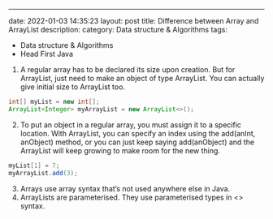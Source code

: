 ---
date: 2022-01-03 14:35:23
layout: post
title: Difference between Array and ArrayList
description:
category: Data structure & Algorithms
tags:
  - Data structure & Algorithms
  - Head First Java
  
1) A regular array has to be declared its size upon creation. But for ArrayList, just need to 
make an object of type ArrayList. You can actually give initial size to ArrayList too.
```java
int[] myList = new int[];
ArrayList<Integer> myArrayList = new ArrayList<>();

```
2) To put an object in a regular array, you must assign it to a specific location. With ArrayList, you can specify an index using the add(anInt, anObject)
   method, or you can just keep saying add(anObject) and the ArrayList
   will keep growing to make room for the new thing.

```java
myList[1] = 7;
myArrayList.add(3);
```

3) Arrays use array syntax that’s not used anywhere else in Java.
4) ArrayLists are parameterised. They use parameterised types in <> syntax.











